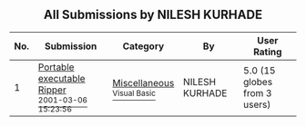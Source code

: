 ﻿<div align="center">

## All Submissions by NILESH KURHADE

</div>

No.  | Submission | Category | By   | User Rating
---- | ---------- | -------- | ---- | -----------
1 | [Portable executable Ripper<br /><sup>2001-03-06 15:23:56</sup>](https://github.com/Planet-Source-Code/nilesh-kurhade-portable-executable-ripper__1-25981) | [Miscellaneous<br /><sup>Visual Basic</sup>](../ByCategory/miscellaneous__1-1.md) | NILESH KURHADE | 5.0 (15 globes from 3 users)
